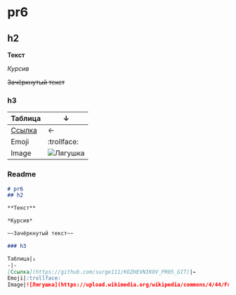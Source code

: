 # pr6
## h2

**Текст**

*Курсив*

~~Зачёркнутый текст~~

### h3

Таблица|↓
-|-
[Ссылка](https://github.com/surge111/KOZHEVNIKOV_PR05_GIT)|←
Emoji|:trollface:
Image|![Лягушка](https://upload.wikimedia.org/wikipedia/commons/4/44/Frog_Icon_SVG_Repo.svg "Лягушка")
### Readme
```md
# pr6
## h2

**Текст**

*Курсив*

~~Зачёркнутый текст~~

### h3

Таблица|↓
-|-
[Ссылка](https://github.com/surge111/KOZHEVNIKOV_PR05_GIT)|←
Emoji|:trollface:
Image|![Лягушка](https://upload.wikimedia.org/wikipedia/commons/4/44/Frog_Icon_SVG_Repo.svg "Лягушка")
```